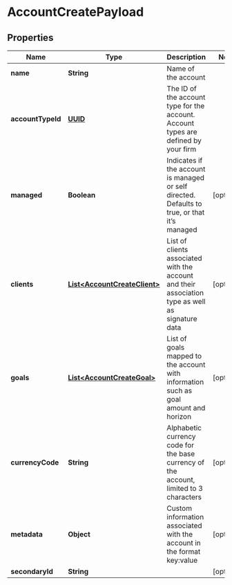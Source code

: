 
# AccountCreatePayload

## Properties
Name | Type | Description | Notes
------------ | ------------- | ------------- | -------------
**name** | **String** | Name of the account | 
**accountTypeId** | [**UUID**](UUID.md) | The ID of the account type for the account. Account types are defined by your firm | 
**managed** | **Boolean** | Indicates if the account is managed or self directed. Defaults to true, or that it’s managed |  [optional]
**clients** | [**List&lt;AccountCreateClient&gt;**](AccountCreateClient.md) | List of clients associated with the account and their association type as well as signature data |  [optional]
**goals** | [**List&lt;AccountCreateGoal&gt;**](AccountCreateGoal.md) | List of goals mapped to the account with information such as goal amount and horizon |  [optional]
**currencyCode** | **String** | Alphabetic currency code for the base currency of the account, limited to 3 characters |  [optional]
**metadata** | **Object** | Custom information associated with the account in the format key:value |  [optional]
**secondaryId** | **String** |  |  [optional]



